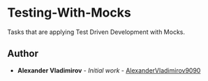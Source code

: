 # Testing-With-Mocks
Tasks that are applying Test Driven Development with Mocks. 

## Author
* **Alexander Vladimirov** - *Initial work* - [AlexanderVladimirov9090](https://github.com/AlexanderVladimirov9090)
